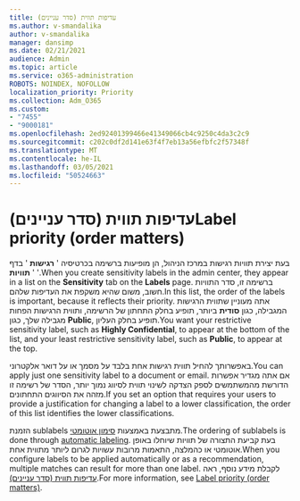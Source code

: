 ```yaml
---
title: עדיפות תווית (סדר עניינים)
ms.author: v-smandalika
author: v-smandalika
manager: dansimp
ms.date: 02/21/2021
audience: Admin
ms.topic: article
ms.service: o365-administration
ROBOTS: NOINDEX, NOFOLLOW
localization_priority: Priority
ms.collection: Adm_O365
ms.custom:
- "7455"
- "9000181"
ms.openlocfilehash: 2ed92401399466e41349066cb4c9250c4da3c2c9
ms.sourcegitcommit: c202c0df2d141e63f4f7eb13a56efbfc2f57348f
ms.translationtype: MT
ms.contentlocale: he-IL
ms.lasthandoff: 03/05/2021
ms.locfileid: "50524663"
---
```

# <a name="label-priority-order-matters"></a><span data-ttu-id="e37bb-102">עדיפות תווית (סדר עניינים)</span><span class="sxs-lookup"><span data-stu-id="e37bb-102">Label priority (order matters)</span></span>

<span data-ttu-id="e37bb-103">בעת יצירת תוויות רגישות במרכז הניהול, הן מופיעות ברשימה בכרטיסיה ' **רגישות** ' בדף ' **תוויות** '.</span><span class="sxs-lookup"><span data-stu-id="e37bb-103">When you create sensitivity labels in the admin center, they appear in a list on the **Sensitivity** tab on the **Labels** page.</span></span> <span data-ttu-id="e37bb-104">ברשימה זו, סדר התוויות חשוב, משום שהיא משקפת את העדיפות שלהם.</span><span class="sxs-lookup"><span data-stu-id="e37bb-104">In this list, the order of the labels is important, because it reflects their priority.</span></span> <span data-ttu-id="e37bb-105">אתה מעוניין שתווית הרגישות המגבילה, כגון **סודית** ביותר, תופיע בחלק התחתון של הרשימה, ותווית הרגישות הפחות מגבילה שלך, כגון **Public**, תופיע בחלק העליון.</span><span class="sxs-lookup"><span data-stu-id="e37bb-105">You want your restrictive sensitivity label, such as **Highly Confidential**, to appear at the bottom of the list, and your least restrictive sensitivity label, such as **Public**, to appear at the top.</span></span>

<span data-ttu-id="e37bb-106">באפשרותך להחיל תווית רגישות אחת בלבד על מסמך או על דואר אלקטרוני.</span><span class="sxs-lookup"><span data-stu-id="e37bb-106">You can apply just one sensitivity label to a document or email.</span></span> <span data-ttu-id="e37bb-107">אם אתה מגדיר אפשרות הדורשת מהמשתמשים לספק הצדקה לשינוי תווית לסיווג נמוך יותר, הסדר של רשימה זו מזהה את הסיווגים התחתונים.</span><span class="sxs-lookup"><span data-stu-id="e37bb-107">If you set an option that requires your users to provide a justification for changing a label to a lower classification, the order of this list identifies the lower classifications.</span></span>

<span data-ttu-id="e37bb-108">הזמנת sublabels מתבצעת באמצעות [סימון אוטומטי](https://docs.microsoft.com/microsoft-365/compliance/apply-sensitivity-label-automatically).</span><span class="sxs-lookup"><span data-stu-id="e37bb-108">The ordering of sublabels is done through [automatic labeling](https://docs.microsoft.com/microsoft-365/compliance/apply-sensitivity-label-automatically).</span></span> <span data-ttu-id="e37bb-109">בעת קביעת התצורה של תוויות שיוחלו באופן אוטומטי או כהמלצה, התאמות מרובות עשויות לגרום ליותר מתווית אחת.</span><span class="sxs-lookup"><span data-stu-id="e37bb-109">When you configure labels to be applied automatically or as a recommendation, multiple matches can result for more than one label.</span></span> <span data-ttu-id="e37bb-110">לקבלת מידע נוסף, ראה [עדיפות תווית (סדר עניינים)](https://docs.microsoft.com/microsoft-365/compliance/sensitivity-labels).</span><span class="sxs-lookup"><span data-stu-id="e37bb-110">For more information, see [Label priority (order matters)](https://docs.microsoft.com/microsoft-365/compliance/sensitivity-labels).</span></span>
